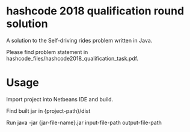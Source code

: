 # hashcode 2018 qualification round solution
A solution to the Self-driving rides problem written in Java.

Please find problem statement in hashcode_files/hashcode2018_qualification_task.pdf.

# Usage
Import project into Netbeans IDE and build.

Find built jar in {project-path}/dist

Run   java -jar {jar-file-name}.jar input-file-path output-file-path
